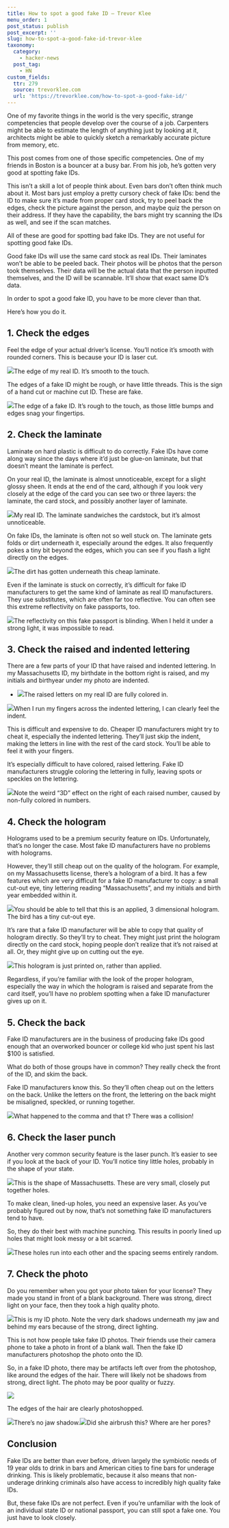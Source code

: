 ```yaml
---
title: How to spot a good fake ID – Trevor Klee
menu_order: 1
post_status: publish
post_excerpt: ''
slug: how-to-spot-a-good-fake-id-trevor-klee
taxonomy:
  category:
    - hacker-news
  post_tag:
    - HN
custom_fields:
  ttr: 279
  source: trevorklee.com
  url: 'https://trevorklee.com/how-to-spot-a-good-fake-id/'
---
```

One of my favorite things in the world is the very specific, strange competencies that people develop over the course of a job. Carpenters might be able to estimate the length of anything just by looking at it, architects might be able to quickly sketch a remarkably accurate picture from memory, etc.

This post comes from one of those specific competencies. One of my friends in Boston is a bouncer at a busy bar. From his job, he’s gotten very good at spotting fake IDs.

This isn’t a skill a lot of people think about. Even bars don’t often think much about it. Most bars just employ a pretty cursory check of fake IDs: bend the ID to make sure it’s made from proper card stock, try to peel back the edges, check the picture against the person, and maybe quiz the person on their address. If they have the capability, the bars might try scanning the IDs as well, and see if the scan matches.

All of these are good for spotting bad fake IDs. They are not useful for spotting good fake IDs.

Good fake IDs will use the same card stock as real IDs. Their laminates won’t be able to be peeled back. Their photos will be photos that the person took themselves. Their data will be the actual data that the person inputted themselves, and the ID will be scannable. It’ll show that exact same ID’s data.

In order to spot a good fake ID, you have to be more clever than that. 

Here’s how you do it.

1\. Check the edges
-------------------

Feel the edge of your actual driver’s license. You’ll notice it’s smooth with rounded corners. This is because your ID is laser cut.

![](https://trevorklee.com/wp-content/uploads/2021/07/IMG_20200224_151135931-1-768x1024.jpg)The edge of my real ID. It’s smooth to the touch.

The edges of a fake ID might be rough, or have little threads. This is the sign of a hand cut or machine cut ID. These are fake.

![](https://trevorklee.com/wp-content/uploads/2021/07/IMG_20200224_154536726-edited-scaled.jpg)The edge of a fake ID. It’s rough to the touch, as those little bumps and edges snag your fingertips.

2\. Check the laminate
----------------------

Laminate on hard plastic is difficult to do correctly. Fake IDs have come along way since the days where it’d just be glue-on laminate, but that doesn’t meant the laminate is perfect.

On your real ID, the laminate is almost unnoticeable, except for a slight glossy sheen. It ends at the end of the card, although if you look very closely at the edge of the card you can see two or three layers: the laminate, the card stock, and possibly another layer of laminate.

![](https://trevorklee.com/wp-content/uploads/2021/07/IMG_20200224_151139139-768x1024.jpg)My real ID. The laminate sandwiches the cardstock, but it’s almost unnoticeable.

On fake IDs, the laminate is often not so well stuck on. The laminate gets folds or dirt underneath it, especially around the edges. It also frequently pokes a tiny bit beyond the edges, which you can see if you flash a light directly on the edges.

![](https://trevorklee.com/wp-content/uploads/2021/07/IMG_20200224_154121814-768x1024.jpg)The dirt has gotten underneath this cheap laminate.

Even if the laminate is stuck on correctly, it’s difficult for fake ID manufacturers to get the same kind of laminate as real ID manufacturers. They use substitutes, which are often far too reflective. You can often see this extreme reflectivity on fake passports, too.

![](https://trevorklee.com/wp-content/uploads/2021/07/IMG_20200224_154250558-768x1024.jpg)The reflectivity on this fake passport is blinding. When I held it under a strong light, it was impossible to read.

3\. Check the raised and indented lettering
-------------------------------------------

There are a few parts of your ID that have raised and indented lettering. In my Massachusetts ID, my birthdate in the bottom right is raised, and my initials and birthyear under my photo are indented.

*   ![](https://trevorklee.com/wp-content/uploads/2021/07/IMG_20200224_151048382_HDR-768x1024.jpg)The raised letters on my real ID are fully colored in.

![](https://trevorklee.com/wp-content/uploads/2021/07/IMG_20200224_151033461_HDR-768x1024.jpg)When I run my fingers across the indented lettering, I can clearly feel the indent.

This is difficult and expensive to do. Cheaper ID manufacturers might try to cheat it, especially the indented lettering. They’ll just skip the indent, making the letters in line with the rest of the card stock. You’ll be able to feel it with your fingers.

It’s especially difficult to have colored, raised lettering. Fake ID manufacturers struggle coloring the lettering in fully, leaving spots or speckles on the lettering.

![](https://trevorklee.com/wp-content/uploads/2021/07/IMG_20200224_154728395-768x1024.jpg)Note the weird “3D” effect on the right of each raised number, caused by non-fully colored in numbers.

4\. Check the hologram
----------------------

Holograms used to be a premium security feature on IDs. Unfortunately, that’s no longer the case. Most fake ID manufacturers have no problems with holograms.

However, they’ll still cheap out on the quality of the hologram. For example, on my Massachusetts license, there’s a hologram of a bird. It has a few features which are very difficult for a fake ID manufacturer to copy: a small cut-out eye, tiny lettering reading “Massachusetts”, and my initials and birth year embedded within it.

![](https://trevorklee.com/wp-content/uploads/2021/07/WIN_20210722_18_41_24_Pro-1024x768.jpg)You should be able to tell that this is an applied, 3 dimensional hologram. The bird has a tiny cut-out eye.

It’s rare that a fake ID manufacturer will be able to copy that quality of hologram directly. So they’ll try to cheat. They might just print the hologram directly on the card stock, hoping people don’t realize that it’s not raised at all. Or, they might give up on cutting out the eye.

![](https://trevorklee.com/wp-content/uploads/2021/07/IMG_20200224_152608421_HDR-768x1024.jpg)This hologram is just printed on, rather than applied.

Regardless, if you’re familiar with the look of the proper hologram, especially the way in which the hologram is raised and separate from the card itself, you’ll have no problem spotting when a fake ID manufacturer gives up on it.

5\. Check the back
------------------

Fake ID manufacturers are in the business of producing fake IDs good enough that an overworked bouncer or college kid who just spent his last $100 is satisfied.

What do both of those groups have in common? They really check the front of the ID, and skim the back.

Fake ID manufacturers know this. So they’ll often cheap out on the letters on the back. Unlike the letters on the front, the lettering on the back might be misaligned, speckled, or running together.

![](https://trevorklee.com/wp-content/uploads/2021/07/IMG_20200224_155838269-768x1024.jpg)What happened to the comma and that t? There was a collision!

6\. Check the laser punch
-------------------------

Another very common security feature is the laser punch. It’s easier to see if you look at the back of your ID. You’ll notice tiny little holes, probably in the shape of your state.

![](https://trevorklee.com/wp-content/uploads/2021/07/IMG_20200224_153511621_HDR-768x1024.jpg)This is the shape of Massachusetts. These are very small, closely put together holes.

To make clean, lined-up holes, you need an expensive laser. As you’ve probably figured out by now, that’s not something fake ID manufacturers tend to have.

So, they do their best with machine punching. This results in poorly lined up holes that might look messy or a bit scarred.

![](https://trevorklee.com/wp-content/uploads/2021/07/IMG_20200224_161332787_HDR-768x1024.jpg)These holes run into each other and the spacing seems entirely random.

7\. Check the photo
-------------------

Do you remember when you got your photo taken for your license? They made you stand in front of a blank background. There was strong, direct light on your face, then they took a high quality photo.

![](https://trevorklee.com/wp-content/uploads/2021/07/IMG_20200224_152911691-768x1024.jpg)This is my ID photo. Note the very dark shadows underneath my jaw and behind my ears because of the strong, direct lighting.

This is not how people take fake ID photos. Their friends use their camera phone to take a photo in front of a blank wall. Then the fake ID manufacturers photoshop the photo onto the ID.

So, in a fake ID photo, there may be artifacts left over from the photoshop, like around the edges of the hair. There will likely not be shadows from strong, direct light. The photo may be poor quality or fuzzy.

![](https://trevorklee.com/wp-content/uploads/2021/07/IMG_20200224_153004518-768x1024.jpg)

The edges of the hair are clearly photoshopped.

![](https://trevorklee.com/wp-content/uploads/2021/07/IMG_20200224_173115760-edited.jpg)There’s no jaw shadow.![](https://trevorklee.com/wp-content/uploads/2021/07/IMG_20200224_154420997-edited-scaled.jpg)Did she airbrush this? Where are her pores?

Conclusion
----------

Fake IDs are better than ever before, driven largely the symbiotic needs of 19 year olds to drink in bars and American cities to fine bars for underage drinking. This is likely problematic, because it also means that non-underage drinking criminals also have access to incredibly high quality fake IDs.

But, these fake IDs are not perfect. Even if you’re unfamiliar with the look of an individual state ID or national passport, you can still spot a fake one. You just have to look closely.
